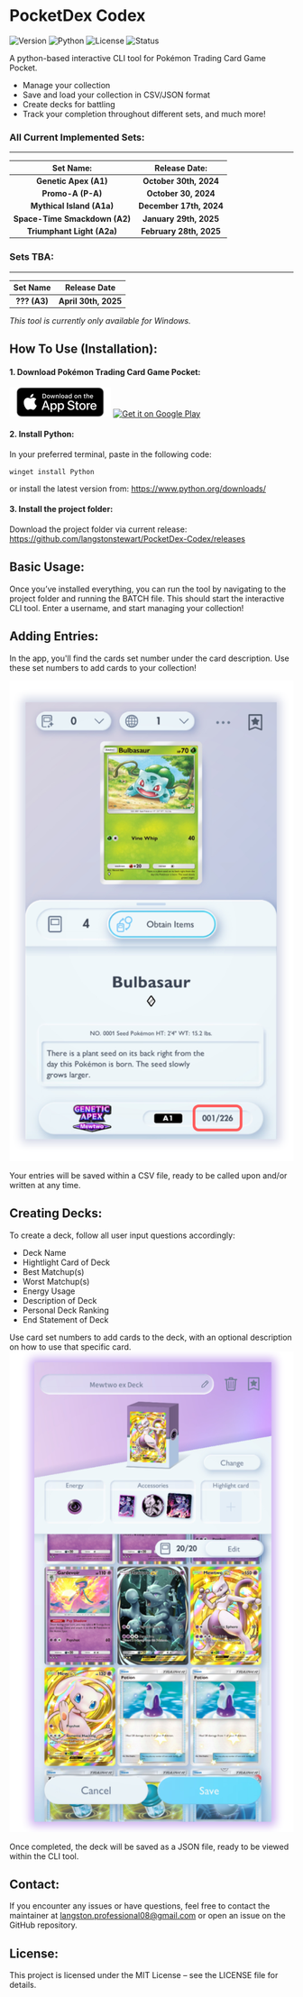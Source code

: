 # PocketDex Codex
![Version](https://img.shields.io/badge/Version-1.0.0-lightgrey)  ![Python](https://img.shields.io/badge/Python-3.10%2B-lightgrey) ![License](https://img.shields.io/badge/License-MIT-lightgrey) ![Status](https://img.shields.io/badge/Status-Active-lightgrey)

A python-based interactive CLI tool for Pokémon Trading Card Game Pocket.

- Manage your collection
- Save and load your collection in CSV/JSON format
- Create decks for battling
- Track your completion throughout different sets, and much more!

### All Current Implemented Sets:
---
| **Set Name:**                         | **Release Date:**                    |
|:------------------------------------:|:------------------------------------:
| **Genetic Apex (A1)**                | **October 30th, 2024**              |
| **Promo-A (P-A)**                    | **October 30, 2024**                |
| **Mythical Island (A1a)**            | **December 17th, 2024**             |
| **Space-Time Smackdown (A2)**        | **January 29th, 2025**              |
| **Triumphant Light (A2a)**           | **February 28th, 2025**             |

### Sets TBA:
---
| **Set Name**                         | **Release Date**                    |
|:------------------------------------:|:------------------------------------:
| **??? (A3)**                | **April 30th, 2025**              |

*This tool is currently only available for Windows.*

## How To Use (Installation):

#### 1. Download Pokémon Trading Card Game Pocket:
[![Download on the App Store](https://raw.githubusercontent.com/langstonstewart/PocketDex-Codex/refs/heads/main/images/app-store-badge-en.webp)](https://apps.apple.com/app/id6479970832) [![Get it on Google Play](https://upload.wikimedia.org/wikipedia/commons/7/78/Google_Play_Store_badge_EN.svg)](https://play.google.com/store/apps/details?id=jp.pokemon.pokemontcgp)


#### 2. Install Python:
 In your preferred terminal, paste in the following code:

````
winget install Python
````
or install the latest version from:
https://www.python.org/downloads/

#### 3. Install the project folder:
Download the project folder via current release:
https://github.com/langstonstewart/PocketDex-Codex/releases

## Basic Usage:

Once you’ve installed everything, you can run the tool by navigating to the project folder and running the BATCH file.
This should start the interactive CLI tool. 
Enter a username, and start managing your collection!

## Adding Entries:
In the app, you'll find the cards set number under the card description. 
Use these set numbers to add cards to your collection!

![card_img](https://raw.githubusercontent.com/langstonstewart/PocketDex-Codex/refs/heads/main/images/card_img.png)

Your entries will be saved within a CSV file, ready to be called upon and/or written at any time.
## Creating Decks:
To create a deck, follow all user input questions accordingly:
- Deck Name
- Hightlight Card of Deck
- Best Matchup(s)
- Worst Matchup(s)
- Energy Usage
- Description of Deck
- Personal Deck Ranking
- End Statement of Deck

Use card set numbers to add cards to the deck, with an optional description on how to use that specific card.
![deck_img](https://raw.githubusercontent.com/langstonstewart/PocketDex-Codex/refs/heads/main/images/deck_img.png)

Once completed, the deck will be saved as a JSON file, ready to be viewed within the CLI tool.
## Contact:

If you encounter any issues or have questions, feel free to contact the maintainer at langston.professional08@gmail.com or open an issue on the GitHub repository.

## License:

This project is licensed under the MIT License – see the LICENSE file for details.



